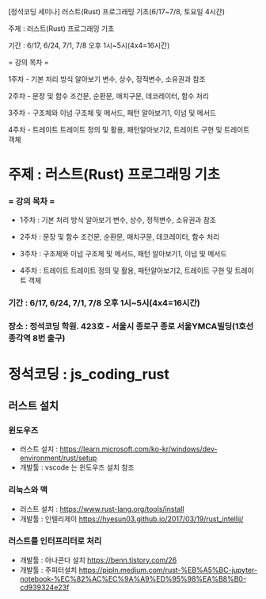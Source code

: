 [정석코딩 세미나] 러스트(Rust) 프로그래밍 기초(6/17~7/8, 토요일 4시간)

주제 : 러스트(Rust) 프로그래밍 기초

기간 : 6/17, 6/24, 7/1, 7/8 오후 1시~5시(4x4=16시간)

= 강의 목차 =

1주차 - 기본 처리 방식 알아보기 변수, 상수, 정적변수, 소유권과 참조

2주차 - 문장 및 함수  조건문, 순환문, 매치구문, 데코레이터, 함수 처리

3주차 - 구조체와 이넘  구조체 및 메서드, 패턴 알아보기1, 이넘 및 메서드

4주차 - 트레이트  트레이트 정의  및 활용, 패턴알아보기2, 트레이트 구현 및 트레이트 객체


#  주제 : 러스트(Rust) 프로그래밍 기초


### = 강의 목차 =

- 1주차 : 기본 처리 방식 알아보기 변수, 상수, 정적변수, 소유권과 참조

- 2주차 : 문장 및 함수  조건문, 순환문, 매치구문, 데코레이터, 함수 처리

- 3주차 : 구조체와 이넘  구조체 및 메서드, 패턴 알아보기1, 이넘 및 메서드

- 4주차 :  트레이트  트레이트 정의  및 활용, 패턴알아보기2, 트레이트 구현 및 트레이트 객체


### 기간 : 6/17, 6/24, 7/1, 7/8 오후 1시~5시(4x4=16시간)

### 장소 : 정석코딩 학원. 423호 - 서울시 종로구 종로 서울YMCA빌딩(1호선 종각역 8번 출구)

# 정석코딩 : js_coding_rust


## 러스트 설치 

###  윈도우즈

- 러스트 설치 : https://learn.microsoft.com/ko-kr/windows/dev-environment/rust/setup
- 개발툴 : vscode 는 윈도우즈 설치 참조 

### 리눅스와 맥 
- 러스트 설치 : https://www.rust-lang.org/tools/install
- 개발툴 : 인텔리제이 https://hyesun03.github.io/2017/03/19/rust_intellij/


### 러스트를 인터프리터로 처리
- 개발툴 : 아나콘다 설치  https://benn.tistory.com/26 
- 개발툴 : 주피터설치 https://pipln.medium.com/rust-%EB%A5%BC-jupyter-notebook-%EC%82%AC%EC%9A%A9%ED%95%98%EA%B8%B0-cd939324e23f


  
